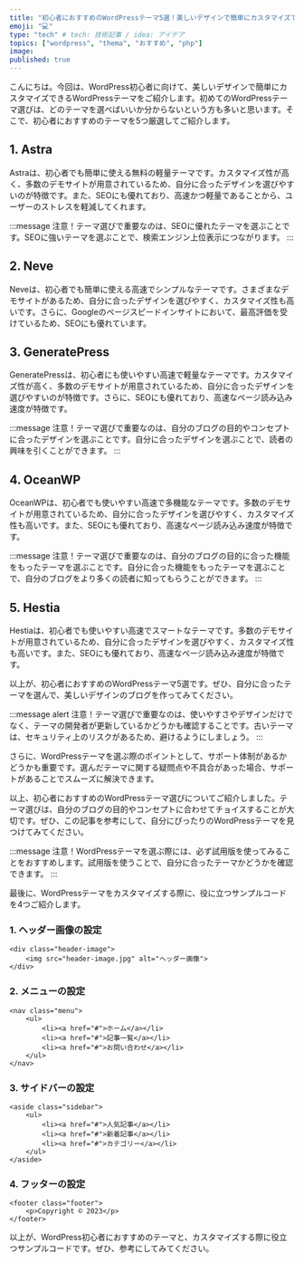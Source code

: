```yaml
---
title: "初心者におすすめのWordPressテーマ5選！美しいデザインで簡単にカスタマイズできるテーマをご紹介"
emoji: "💻"
type: "tech" # tech: 技術記事 / idea: アイデア
topics: ["wordpress", "thema", "おすすめ", "php"]
image: 
published: true
---
```


こんにちは。今回は、WordPress初心者に向けて、美しいデザインで簡単にカスタマイズできるWordPressテーマをご紹介します。初めてのWordPressテーマ選びは、どのテーマを選べばいいか分からないという方も多いと思います。そこで、初心者におすすめのテーマを5つ厳選してご紹介します。

## 1. Astra

Astraは、初心者でも簡単に使える無料の軽量テーマです。カスタマイズ性が高く、多数のデモサイトが用意されているため、自分に合ったデザインを選びやすいのが特徴です。また、SEOにも優れており、高速かつ軽量であることから、ユーザーのストレスを軽減してくれます。

:::message
注意！テーマ選びで重要なのは、SEOに優れたテーマを選ぶことです。SEOに強いテーマを選ぶことで、検索エンジン上位表示につながります。
:::

## 2. Neve

Neveは、初心者でも簡単に使える高速でシンプルなテーマです。さまざまなデモサイトがあるため、自分に合ったデザインを選びやすく、カスタマイズ性も高いです。さらに、Googleのページスピードインサイトにおいて、最高評価を受けているため、SEOにも優れています。

## 3. GeneratePress

GeneratePressは、初心者にも使いやすい高速で軽量なテーマです。カスタマイズ性が高く、多数のデモサイトが用意されているため、自分に合ったデザインを選びやすいのが特徴です。さらに、SEOにも優れており、高速なページ読み込み速度が特徴です。

:::message
注意！テーマ選びで重要なのは、自分のブログの目的やコンセプトに合ったデザインを選ぶことです。自分に合ったデザインを選ぶことで、読者の興味を引くことができます。
:::

## 4. OceanWP

OceanWPは、初心者でも使いやすい高速で多機能なテーマです。多数のデモサイトが用意されているため、自分に合ったデザインを選びやすく、カスタマイズ性も高いです。また、SEOにも優れており、高速なページ読み込み速度が特徴です。

:::message
注意！テーマ選びで重要なのは、自分のブログの目的に合った機能をもったテーマを選ぶことです。自分に合った機能をもったテーマを選ぶことで、自分のブログをより多くの読者に知ってもらうことができます。
:::

## 5. Hestia

Hestiaは、初心者でも使いやすい高速でスマートなテーマです。多数のデモサイトが用意されているため、自分に合ったデザインを選びやすく、カスタマイズ性も高いです。また、SEOにも優れており、高速なページ読み込み速度が特徴です。

以上が、初心者におすすめのWordPressテーマ5選です。ぜひ、自分に合ったテーマを選んで、美しいデザインのブログを作ってみてください。

:::message alert
注意！テーマ選びで重要なのは、使いやすさやデザインだけでなく、テーマの開発者が更新しているかどうかも確認することです。古いテーマは、セキュリティ上のリスクがあるため、避けるようにしましょう。
:::

さらに、WordPressテーマを選ぶ際のポイントとして、サポート体制があるかどうかも重要です。選んだテーマに関する疑問点や不具合があった場合、サポートがあることでスムーズに解決できます。

以上、初心者におすすめのWordPressテーマ選びについてご紹介しました。テーマ選びは、自分のブログの目的やコンセプトに合わせてチョイスすることが大切です。ぜひ、この記事を参考にして、自分にぴったりのWordPressテーマを見つけてみてください。

:::message
注意！WordPressテーマを選ぶ際には、必ず試用版を使ってみることをおすすめします。試用版を使うことで、自分に合ったテーマかどうかを確認できます。
:::

最後に、WordPressテーマをカスタマイズする際に、役に立つサンプルコードを4つご紹介します。

### 1. ヘッダー画像の設定

```
<div class="header-image">
    <img src="header-image.jpg" alt="ヘッダー画像">
</div>
```

### 2. メニューの設定

```
<nav class="menu">
    <ul>
        <li><a href="#">ホーム</a></li>
        <li><a href="#">記事一覧</a></li>
        <li><a href="#">お問い合わせ</a></li>
    </ul>
</nav>
```

### 3. サイドバーの設定

```
<aside class="sidebar">
    <ul>
        <li><a href="#">人気記事</a></li>
        <li><a href="#">新着記事</a></li>
        <li><a href="#">カテゴリー</a></li>
    </ul>
</aside>
```

### 4. フッターの設定

```
<footer class="footer">
    <p>Copyright © 2023</p>
</footer>
```

以上が、WordPress初心者におすすめのテーマと、カスタマイズする際に役立つサンプルコードです。ぜひ、参考にしてみてください。
